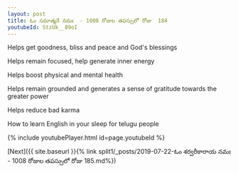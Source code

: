 ```yaml
---
layout: post
title: ఓం సమాత్మనే నమః  - 1008 రోజుల తపస్సులో రోజు  184
youtubeId: StzUk__89oI
---
```

 
 
Helps get goodness, bliss and peace and God's blessings
 
Helps remain focused, help generate inner energy 
 
Helps boost physical and mental health 
 
Helps remain grounded and generates a sense of gratitude towards the greater power 
 
Helps reduce bad karma
 
How to learn English in your sleep for telugu people
 
 
 
 


{% include youtubePlayer.html id=page.youtubeId %}
 
[Next]({{ site.baseurl }}{% link split1/_posts/2019-07-22-ఓం శర్వరీకారాయ నమః  - 1008 రోజుల తపస్సులో రోజు  185.md%})
 
